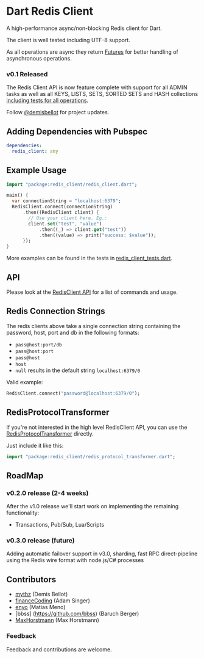Dart Redis Client
=================

A high-performance async/non-blocking Redis client for Dart.

The client is well tested including UTF-8 support.

As all operations are async they return [Futures](http://api.dartlang.org/dart_core/Future.html)
for better handling of asynchronous operations. 

### v0.1 Released

The Redis Client API is now feature complete with support for all ADMIN tasks as
well as all KEYS, LISTS, SETS, SORTED SETS and HASH collections
[including tests for all operations](test/).

Follow [@demisbellot](http://twitter.com/demisbellot) for project updates.

## Adding Dependencies with Pubspec


```yaml 
dependencies:
  redis_client: any
```

 
## Example Usage

```dart
import "package:redis_client/redis_client.dart";

main() {
  var connectionString = "localhost:6379";
  RedisClient.connect(connectionString)
      .then((RedisClient client) {
        // Use your client here. Eg.:
        client.set("test", "value")
            .then((_) => client.get("test"))
            .then((value) => print("success: $value"));
      });
}
```

More examples can be found in the tests in
[redis_client_tests.dart](test/redis_client_tests.dart).


## API

Please look at the [RedisClient API](http://dartist.github.io/redis_client/api/redis_client.html)
for a list of commands and usage.


## Redis Connection Strings

The redis clients above take a single connection string containing the password,
host, port and db in the following formats:

- `pass@host:port/db`
- `pass@host:port`
- `pass@host`
- `host`
- `null` results in the default string `localhost:6379/0`

Valid example:

```dart    
RedisClient.connect("password@localhost:6379/0");
```

## RedisProtocolTransformer

If you're not interested in the high level RedisClient API, you can use the
[RedisProtocolTransformer](lib/redis_protocol_transformer.dart) directly.

Just include it like this:

```dart
import "package:redis_client/redis_protocol_transformer.dart";
``` 

## RoadMap

### v0.2.0 release (2-4 weeks)

After the v1.0 release we'll start work on implementing the remaining functionality:
  - Transactions, Pub/Sub, Lua/Scripts

### v0.3.0 release (future)

Adding automatic failover support in v3.0, sharding, fast RPC direct-pipeline using the Redis wire format with node.js/C# processes

## Contributors

  - [mythz](https://github.com/mythz) (Demis Bellot)
  - [financeCoding](https://github.com/financeCoding) (Adam Singer)
  - [enyo](https://github.com/enyo) (Matias Meno)
  - [bbss] (https://github.com/bbss) (Baruch Berger)
  - [MaxHorstmann](https://github.com/MaxHorstmann) (Max Horstmann)

### Feedback 

Feedback and contributions are welcome.

